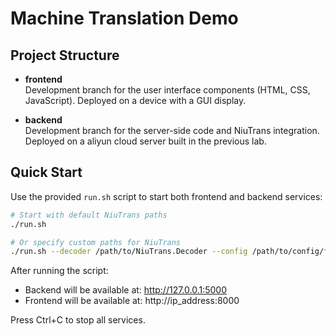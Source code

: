 # Machine Translation Demo 

## Project Structure

- **frontend**  
  Development branch for the user interface components (HTML, CSS, JavaScript).
  Deployed on a device with a GUI display.

- **backend**  
  Development branch for the server-side code and NiuTrans integration.
  Deployed on a aliyun cloud server built in the previous lab.

## Quick Start

Use the provided `run.sh` script to start both frontend and backend services:

```bash
# Start with default NiuTrans paths
./run.sh

# Or specify custom paths for NiuTrans
./run.sh --decoder /path/to/NiuTrans.Decoder --config /path/to/config/file
```

After running the script:
- Backend will be available at: http://127.0.0.1:5000
- Frontend will be available at: http://ip_address:8000

Press Ctrl+C to stop all services.
